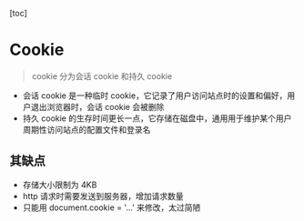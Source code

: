 [toc]

# Cookie

> cookie 分为会话 cookie 和持久 cookie

- 会话 cookie 是一种临时 cookie，它记录了用户访问站点时的设置和偏好，用户退出浏览器时，会话 cookie 会被删除
- 持久 cookie 的生存时间更长一点，它存储在磁盘中，通用用于维护某个用户周期性访问站点的配置文件和登录名

## 其缺点

- 存储大小限制为 4KB
- http 请求时需要发送到服务器，增加请求数量
- 只能用 document.cookie = '...' 来修改，太过简陋
